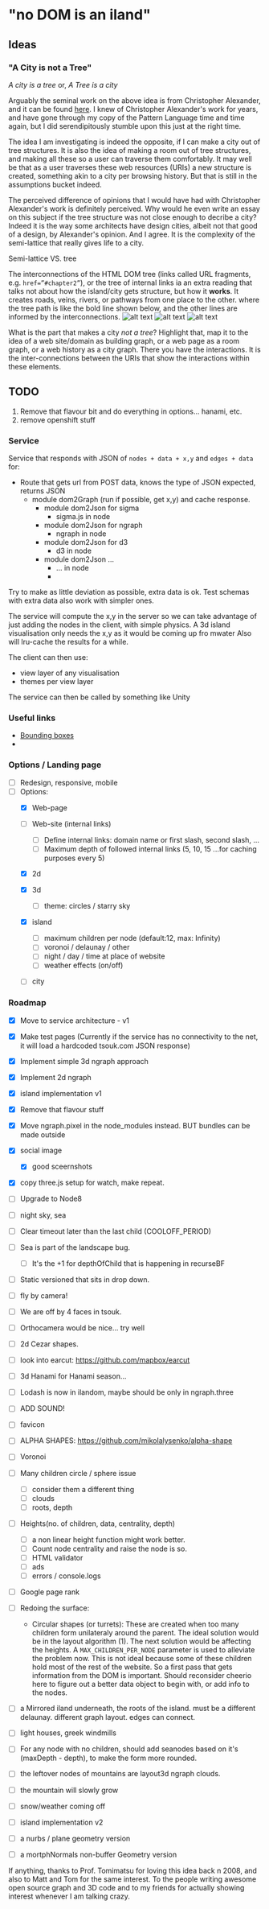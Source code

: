 # "no DOM is an iland"

## Ideas

### "A City is not a Tree"

_A city is a tree_ or, _A Tree is a city_

Arguably the seminal work on the above idea is from Christopher Alexander, and it can be found [here](http://www.bp.ntu.edu.tw/wp-content/uploads/2011/12/06-Alexander-A-city-is-not-a-tree.pdf). I knew of Christopher Alexander's work for years, and have gone through my copy of the Pattern Language time and time again, but I did serendipitously stumble upon this just at the right time.

The idea I am investigating is indeed the opposite, if I can make a city out of tree structures. It is also the idea of making a room out of tree structures, and making all these so a user can traverse them comfortably. It may well be that as a user traverses these web resources (URIs) a new structure is created, something akin to a city per browsing history. But that is still in the assumptions bucket indeed.

The perceived difference of opinions that I would have had with Christopher Alexander's work is definitely perceived. Why would he even write an essay on this subject if the tree structure was not close enough to decribe a city? Indeed it is the way some architects have design cities, albeit not that good of a design, by Alexander's opinion. And I agree. It is the complexity of the semi-lattice that really gives life to a city. 

Semi-lattice VS. tree

The interconnections of the HTML DOM tree (links called URL fragments, e.g. `href=”#chapter2”`), or the tree of internal links ia an extra reading that talks not about how the island/city gets structure, but how it **works**. It creates roads, veins, rivers, or pathways from one place to the other.
where the tree path is like the bold line shown below, and the other lines are informed by the interconnections.
![alt text](./docs/03-City-Branching.jpg)
![alt text](./docs/baran_nets.jpg)
![alt text](./docs/taub22.png)

What is the part that makes a city _not a tree_? Highlight that, map it to the idea of a web site/domain as building graph, or a web page as a room graph, or a web history as a city graph. There you have the interactions. It is the inter-connections between the URIs that show the interactions within these elements.


## TODO
1. Remove that flavour bit and do everything in options... hanami, etc.
1. remove openshift stuff

### Service
Service that responds with JSON of `nodes + data + x,y` and `edges + data` for:

- Route that gets url from POST data, knows the type of JSON expected, returns JSON 
  - module dom2Graph (run if possible, get x,y) and cache response.
    - module dom2Json for sigma
      - sigma.js in node 
    - module dom2Json for ngraph
      - ngraph in node
    - module dom2Json for d3
      - d3 in node
    - module dom2Json ...
      - ... in node
      - 
Try to make as little deviation as possible, extra data is ok. Test schemas with extra data also work with simpler ones.

The service will compute the x,y in the server so we can take advantage of just adding the nodes in the client, with simple physics.
A 3d island visualisation only needs the x,y as it would be coming up fro mwater
Also will lru-cache the results for a while.

The client can then use:
- view layer of any visualisation
- themes per view layer

The service can then be called by something like Unity

### Useful links
- [Bounding boxes](https://stackoverflow.com/questions/23073170/calculate-bounding-polygon-of-alpha-shape-from-the-delaunay-triangulation)
- 






### Options / Landing page
- [ ] Redesign, responsive, mobile
- [ ] Options:
  - [x] Web-page
  - [ ] Web-site (internal links)
    - [ ] Define internal links: domain name or first slash, second slash, ...
    - [ ] Maximum depth of followed internal links (5, 10, 15 ...for caching purposes every 5)
  - [x] 2d
  - [x] 3d
    - [ ] theme: circles / starry sky
  - [x] island
    - [ ] maximum children per node (default:12, max: Infinity)
    - [ ] voronoi / delaunay / other
    - [ ] night / day / time at place of website
    - [ ] weather effects (on/off)
  - [ ] city


### Roadmap
- [x] Move to service architecture - v1
- [x] Make test pages (Currently if the service has no connectivity to the net, it will load a hardcoded tsouk.com JSON response)
- [x] Implement simple 3d ngraph approach
- [x] Implement 2d ngraph
- [x] island implementation v1
- [x] Remove that flavour stuff
- [x] Move ngraph.pixel in the node_modules instead. BUT bundles can be made outside
- [x] social image
  - [x] good sceernshots
- [x] copy three.js setup for watch, make repeat.

- [ ] Upgrade to Node8
- [ ] night sky, sea
- [ ] Clear timeout later than the last child (COOLOFF_PERIOD)

- [ ] Sea is part of the landscape bug.
  - [ ] It's the +1 for depthOfChild that is happening in recurseBF

- [ ] Static versioned that sits in drop down.

- [ ] fly by camera!
- [ ] We are off by 4 faces in tsouk. 
- [ ] Orthocamera would be nice... try well

- [ ] 2d Cezar shapes.
- [ ] look into earcut: https://github.com/mapbox/earcut
- [ ] 3d Hanami for Hanami season...
- [ ] Lodash is now in ilandom, maybe should be only in ngraph.three 
- [ ] ADD SOUND!
- [ ] favicon
- [ ] ALPHA SHAPES: https://github.com/mikolalysenko/alpha-shape
- [ ] Voronoi

- [ ] Many children circle / sphere issue
  - [ ] consider them a different thing
  - [ ] clouds
  - [ ] roots, depth

- [ ] Heights(no. of children, data, centrality, depth)
  - [ ] a non linear height function might work better.
  - [ ] Count node centrality and raise the node is so.
  - [ ] HTML validator
  - [ ] ads
  - [ ] errors / console.logs

- [ ] Google page rank

- [ ] Redoing the surface:
  -  Circular shapes (or turrets): These are created when too many children form unilateraly around the parent. The ideal solution would be in the layout algorithm (1). The next solution would be affecting the heights. A `MAX_CHILDREN_PER_NODE` parameter is used to alleviate the problem now. This is not ideal because some of these children hold most of the rest of the website. So a first pass that gets information from the DOM is important. Should reconsider cheerio here to figure out a better data object to begin with, or add info to the nodes.
- [ ] a Mirrored iland underneath, the roots of the island. must be a different delaunay. different graph layout. edges can connect. 
- [ ] light houses, greek windmills
- [ ] For any node with no children, should add seanodes based on it's (maxDepth - depth), to make the form more rounded.
- [ ] the leftover nodes of mountains are layout3d ngraph clouds.
- [ ] the mountain will slowly grow
- [ ] snow/weather coming off
- [ ] island implementation v2
- [ ] a nurbs / plane geometry version
- [ ] a mortphNormals non-buffer Geometry version

If anything, thanks to Prof. Tomimatsu for loving this idea back n 2008, and also to Matt and Tom for the same interest. To the people writing awesome open source graph and 3D code and to my friends for actually showing interest whenever I am talking crazy.